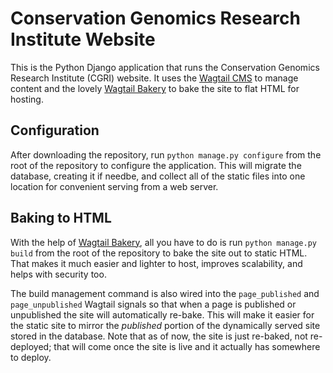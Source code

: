 Conservation Genomics Research Institute Website
================================================

This is the Python Django application that runs the Conservation Genomics
Research Institute (CGRI) website. It uses the [Wagtail CMS][1] to manage
content and the lovely [Wagtail Bakery][2] to bake the site to flat HTML for
hosting.


## Configuration

After downloading the repository, run `python manage.py configure` from the
root of the repository to configure the application. This will migrate the
database, creating it if needbe, and collect all of the static files into one
location for convenient serving from a web server.


## Baking to HTML

With the help of [Wagtail Bakery][2], all you have to do is run `python
manage.py build` from the root of the repository to bake the site out to static
HTML. That makes it much easier and lighter to host, improves scalability, and
helps with security too.

The build management command is also wired into the `page_published` and
`page_unpublished` Wagtail signals so that when a page is published or
unpublished the site will automatically re-bake. This will make it easier for
the static site to mirror the *published* portion of the dynamically served
site stored in the database. Note that as of now, the site is just re-baked,
not re-deployed; that will come once the site is live and it actually has
somewhere to deploy.


[1]: https://wagtail.io/
[2]: https://github.com/wagtail/wagtail-bakery
